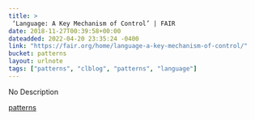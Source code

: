 ```yaml
---
title: > 
 ‘Language: A Key Mechanism of Control’ | FAIR
date: 2018-11-27T00:39:58+00:00
dateadded: 2022-04-20 23:35:24 -0400
link: "https://fair.org/home/language-a-key-mechanism-of-control/"
bucket: patterns
layout: urlnote
tags: ["patterns", "clblog", "patterns", "language"]
--- 
```

No Description
 <!-- end excerpt --> 
<div class='bucket'><a class='internal-link' href='/buckets/patterns'>patterns</a></div> 
